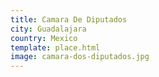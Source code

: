 ```yaml
---
title: Camara De Diputados
city: Guadalajara
country: Mexico
template: place.html
image: camara-dos-diputados.jpg
---
```

